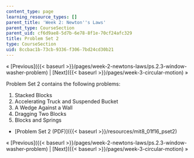 ```yaml
---
content_type: page
learning_resource_types: []
parent_title: 'Week 2: Newton''s Laws'
parent_type: CourseSection
parent_uid: cf6d9ae8-5d7b-6e78-8f1e-70cf24afc329
title: Problem Set 2
type: CourseSection
uid: 8ccbac1b-73cb-9336-f306-7bd24cd30b21
---
```


« [Previous]({{< baseurl >}}/pages/week-2-newtons-laws/ps.2.3-window-washer-problem) | [Next]({{< baseurl >}}/pages/week-3-circular-motion) »

Problem Set 2 contains the following problems:

1.  Stacked Blocks
2.  Accelerating Truck and Suspended Bucket
3.  A Wedge Against a Wall
4.  Dragging Two Blocks
5.  Blocks and Springs

*   [Problem Set 2 (PDF)]({{< baseurl >}}/resources/mit8_01f16_pset2)

« [Previous]({{< baseurl >}}/pages/week-2-newtons-laws/ps.2.3-window-washer-problem) | [Next]({{< baseurl >}}/pages/week-3-circular-motion) »